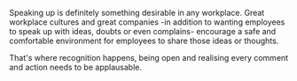 Speaking up is definitely something desirable in any workplace. Great workplace cultures and great companies -in addition to wanting employees to speak up with ideas, doubts or even complains- encourage a safe and comfortable environment for employees to share those ideas or thoughts.

That's where recognition happens, being open and realising every comment and action needs to be applausable.

